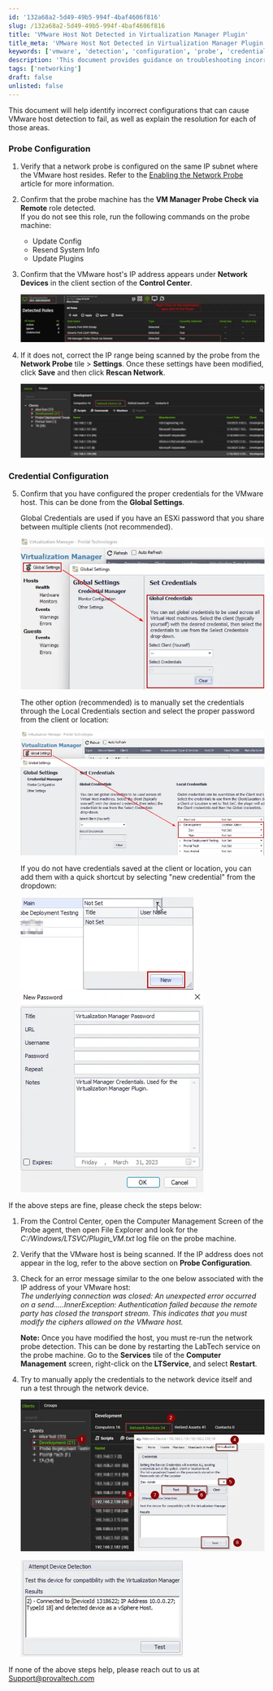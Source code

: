 ```yaml
---
id: '132a68a2-5d49-49b5-994f-4baf4606f816'
slug: /132a68a2-5d49-49b5-994f-4baf4606f816
title: 'VMware Host Not Detected in Virtualization Manager Plugin'
title_meta: 'VMware Host Not Detected in Virtualization Manager Plugin'
keywords: ['vmware', 'detection', 'configuration', 'probe', 'credentials']
description: 'This document provides guidance on troubleshooting incorrect configurations that may cause VMware host detection failures. It outlines steps for verifying probe and credential configurations, ensuring successful detection of VMware hosts within your network.'
tags: ['networking']
draft: false
unlisted: false
---
```


<div class='text-section scrollable'>

This document will help identify incorrect configurations that can cause VMware host detection to fail, as well as explain the resolution for each of those areas.

### Probe Configuration

1. Verify that a network probe is configured on the same IP subnet where the VMware host resides. Refer to the [Enabling the Network Probe](https://docs.connectwise.com/ConnectWise_Automate_Documentation/070/175/020) article for more information.
2. Confirm that the probe machine has the **VM Manager Probe Check via Remote** role detected.  
   If you do not see this role, run the following commands on the probe machine:
   - Update Config
   - Resend System Info
   - Update Plugins

3. Confirm that the VMware host's IP address appears under **Network Devices** in the client section of the **Control Center**.

   ![Image](../../../static/img/docs/132a68a2-5d49-49b5-994f-4baf4606f816/image_1.webp)

4. If it does not, correct the IP range being scanned by the probe from the **Network Probe** tile > **Settings**. Once these settings have been modified, click **Save** and then click **Rescan Network**.

   ![Image](../../../static/img/docs/132a68a2-5d49-49b5-994f-4baf4606f816/image_2.webp)

### Credential Configuration

5. Confirm that you have configured the proper credentials for the VMware host. This can be done from the **Global Settings**.

   Global Credentials are used if you have an ESXi password that you share between multiple clients (not recommended).

   ![Image](../../../static/img/docs/132a68a2-5d49-49b5-994f-4baf4606f816/image_3.webp)

   The other option (recommended) is to manually set the credentials through the Local Credentials section and select the proper password from the client or location:

   ![Image](../../../static/img/docs/132a68a2-5d49-49b5-994f-4baf4606f816/image_4.webp)

   If you do not have credentials saved at the client or location, you can add them with a quick shortcut by selecting "new credential" from the dropdown:

   ![Image](../../../static/img/docs/132a68a2-5d49-49b5-994f-4baf4606f816/image_5.webp) 
   ![Image](../../../static/img/docs/132a68a2-5d49-49b5-994f-4baf4606f816/image_6.webp)  

If the above steps are fine, please check the steps below:

1. From the Control Center, open the Computer Management Screen of the Probe agent, then open File Explorer and look for the *C:/Windows/LTSVC/Plugin_VM.txt* log file on the probe machine.
2. Verify that the VMware host is being scanned. If the IP address does not appear in the log, refer to the above section on **Probe Configuration**.
3. Check for an error message similar to the one below associated with the IP address of your VMware host:  
   *The underlying connection was closed: An unexpected error occurred on a send.....InnerException: Authentication failed because the remote party has closed the transport stream. This indicates that you must modify the ciphers allowed on the VMware host.*

   **Note:** Once you have modified the host, you must re-run the network probe detection. This can be done by restarting the LabTech service on the probe machine. Go to the **Services** tile of the **Computer Management** screen, right-click on the **LTService**, and select **Restart**.

4. Try to manually apply the credentials to the network device itself and run a test through the network device.

   ![Image](../../../static/img/docs/132a68a2-5d49-49b5-994f-4baf4606f816/image_7.webp)

   ![Image](../../../static/img/docs/132a68a2-5d49-49b5-994f-4baf4606f816/image_8.webp)

If none of the above steps help, please reach out to us at [Support@provaltech.com](mailto:Support@provaltech.com)

</div>
